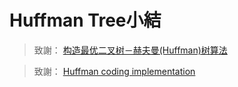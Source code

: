 Huffman Tree小結
====

> 致謝： [构造最优二叉树－赫夫曼(Huffman)树算法  ](http://blog.163.com/zhoumhan_0351/blog/static/3995422720098275836215/) 

> 致謝： [Huffman coding implementation](http://en.literateprograms.org/index.php?title=Special:DownloadCode/Huffman_coding_(C_Plus_Plus)&oldid=16057)

